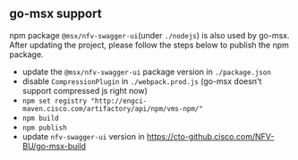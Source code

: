## go-msx support
npm package `@msx/nfv-swagger-ui`(under `./nodejs`) is also used by go-msx.
After updating the project, please follow the steps below to publish the npm package.

- update the `@msx/nfv-swagger-ui` package version in `./package.json`
- disable `CompressionPlugin` in `./webpack.prod.js` (go-msx doesn't support compressed js right now)
- `npm set registry "http://engci-maven.cisco.com/artifactory/api/npm/vms-npm/"`
- `npm build` 
- `npm publish`  
- update `nfv-swagger-ui` version in https://cto-github.cisco.com/NFV-BU/go-msx-build